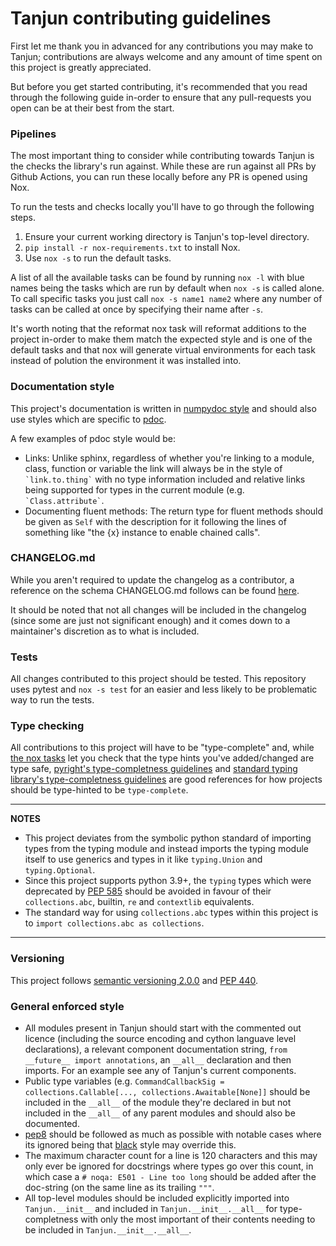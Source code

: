 # Tanjun contributing guidelines

First let me thank you in advanced for any contributions you may make to Tanjun; contributions are always welcome
and any amount of time spent on this project is greatly appreciated.

But before you get started contributing, it's recommended that you read through the following guide in-order to
ensure that any pull-requests you open can be at their best from the start.

### Pipelines

The most important thing to consider while contributing towards Tanjun is the checks the library's run against.
While these are run against all PRs by Github Actions, you can run these locally before any PR is opened using Nox.

To run the tests and checks locally you'll have to go through the following steps.

1. Ensure your current working directory is Tanjun's top-level directory.
2. `pip install -r nox-requirements.txt` to install Nox.
3. Use `nox -s` to run the default tasks.

A list of all the available tasks can be found by running `nox -l` with blue names being the tasks which are run
by default when `nox -s` is called alone. To call specific tasks you just call `nox -s name1 name2` where any number
of tasks can be called at once by specifying their name after `-s`.

It's worth noting that the reformat nox task will reformat additions to the project in-order to make them match
the expected style and is one of the default tasks and that nox will generate virtual environments for each task
instead of polution the environment it was installed into.

### Documentation style

This project's documentation is written in [numpydoc style](https://numpydoc.readthedocs.io/en/latest/format.html)
and should also use styles which are specific to [pdoc](https://pdoc.dev/docs/pdoc.html).

A few examples of pdoc style would be:

* Links: Unlike sphinx, regardless of whether you're linking to a module, class, function or variable the link will
  always be in the style of `` `link.to.thing` `` with no type information included and relative links being supported
  for types in the current module (e.g. `` `Class.attribute` ``.
* Documenting fluent methods: The return type for fluent methods should be given as `Self` with the description for it
  following the lines of something like "the {x} instance to enable chained calls".

### CHANGELOG.md
 
While you aren't required to update the changelog as a contributor, a reference on the schema CHANGELOG.md follows
can be found [here](https://keepachangelog.com/en/1.0.0/).

It should be noted that not all changes will be included in the changelog (since some are just not significant enough)
and it comes down to a maintainer's discretion as to what is included. 

### Tests

All changes contributed to this project should be tested. This repository uses pytest and `nox -s test` for an easier and
less likely to be problematic way to run the tests.

### Type checking

All contributions to this project will have to be "type-complete" and, while [the nox tasks](###Pipelines) let you check
that the type hints you've added/changed are type safe,
[pyright's type-completness guidelines](https://github.com/microsoft/pyright/blob/main/docs/typed-libraries.md) and
[standard typing library's type-completness guidelines](https://github.com/python/typing/blob/master/docs/libraries.md) are
good references for how projects should be type-hinted to be `type-complete`.

---
**NOTES**

* This project deviates from the symbolic python standard of importing types from the typing module and instead
  imports the typing module itself to use generics and types in it like `typing.Union` and `typing.Optional`.
* Since this project supports python 3.9+, the `typing` types which were deprecated by
  [PEP 585](https://www.python.org/dev/peps/pep-0585/) should be avoided in favour of their `collections.abc`,
  builtin, `re` and `contextlib` equivalents.
* The standard way for using `collections.abc` types within this project is to `import collections.abc as collections`.
---

### Versioning

This project follows [semantic versioning 2.0.0](https://semver.org/) and [PEP 440](https://www.python.org/dev/peps/pep-0440/).

### General enforced style

* All modules present in Tanjun should start with the commented out licence (including the source encoding and cython
 languave level declarations), a relevant component documentation string, `from __future__ import annotations`, an
 `__all__` declaration and then imports. For an example see any of Tanjun's current components.
* Public type variables (e.g. `CommandCallbackSig = collections.Callable[..., collections.Awaitable[None]]` should be
  included in the `__all__` of the module they're declared in but not included in the `__all__` of any parent modules
  and should also be documented.
* [pep8](https://www.python.org/dev/peps/pep-0008/) should be followed as much as possible with notable cases where its
  ignored being that [black](https://github.com/psf/black) style may override this.
* The maximum character count for a line is 120 characters and this may only ever be ignored for docstrings where types
  go over this count, in which case a `# noqa: E501 - Line too long` should be added after the doc-string (on the same
  line as its trailing `"""`.
* All top-level modules should be included explicitly imported into `Tanjun.__init__` and included in
  `Tanjun.__init__.__all__` for type-completness with only the most important of their contents needing to be included in
  `Tanjun.__init__.__all__`.


